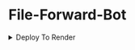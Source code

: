 # File-Forward-Bot
<details><summary>Deploy To Render</summary>
<br>
<b>
Use these commands:
<br>
<br>
• Build Command: <code>pip3 install -U -r requirements.txt</code>
<br>
<br>
• Start Command: <code>python3 bot.py</code>
<br>
<br>
Go to https://uptimerobot.com/ and add a monitor to keep your bot alive.
<br>
<br>
Use these settings when adding a monitor:</b>
<br>
<br>
<img src="https://telegra.ph/file/a79a156e44f43c9833b50.jpg" alt="render template">
<br>
<br>
<b>Click on the below button to deploy directly to render ↓</b>
<br>
<br>
<a href="https://render.com/deploy?repo=https://github.com/pjvip/Forward-Bot-Beta/tree/web">
<img src="https://render.com/images/deploy-to-render-button.svg" alt="Deploy to Render">
</a>
Heroku
[![Deploy](https://www.herokucdn.com/deploy/button.svg)](https://heroku.com/deploy?template=https://github.com/pjvip/Forward-Bot-Beta)
  
</details>
